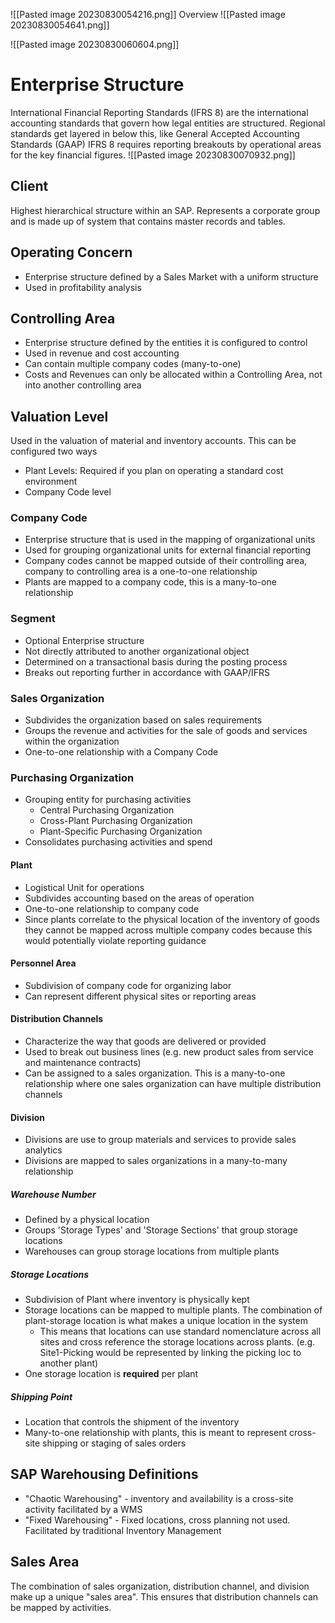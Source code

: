 ![[Pasted image 20230830054216.png]]
Overview
![[Pasted image 20230830054641.png]]

![[Pasted image 20230830060604.png]]
# Enterprise Structure
International Financial Reporting Standards (IFRS 8) are the international accounting standards that govern how legal entities are structured.
Regional standards get layered in below this, like General Accepted Accounting Standards (GAAP)
IFRS 8 requires reporting breakouts by operational areas for the key financial figures.
![[Pasted image 20230830070932.png]]
## Client
Highest hierarchical structure within an SAP. Represents a corporate group and is made up of system that contains master records and tables.
## Operating Concern
- Enterprise structure defined by a Sales Market with a uniform structure
- Used in profitability analysis
## Controlling Area
- Enterprise structure defined by the entities it is configured to control
- Used in revenue and cost accounting
- Can contain multiple company codes (many-to-one)
- Costs and Revenues can only be allocated within a Controlling Area, not into another controlling area
## Valuation Level
Used in the valuation of material and inventory accounts. This can be configured two ways
- Plant Levels: Required if you plan on operating a standard cost environment
- Company Code level
### Company Code
- Enterprise structure that is used in the mapping of organizational units
- Used for grouping organizational units for external financial reporting
- Company codes cannot be mapped outside of their controlling area, company to controlling area is a one-to-one relationship
- Plants are mapped to a company code, this is a many-to-one relationship
### Segment
- Optional Enterprise structure
- Not directly attributed to another organizational object
- Determined on a transactional basis during the posting process
- Breaks out reporting further in accordance with GAAP/IFRS
### Sales Organization
- Subdivides the organization based on sales requirements
- Groups the revenue and activities for the sale of goods and services within the organization
- One-to-one relationship with a Company Code
### Purchasing Organization
- Grouping entity for purchasing activities
	- Central Purchasing Organization
	- Cross-Plant Purchasing Organization
	- Plant-Specific Purchasing Organization
- Consolidates purchasing activities and spend
#### Plant
- Logistical Unit for operations
- Subdivides accounting based on the areas of operation
- One-to-one relationship to company code
- Since plants correlate to the physical location of the inventory of goods they cannot be mapped across multiple company codes because this would potentially violate reporting guidance
#### Personnel Area
- Subdivision of company code for organizing labor
- Can represent different physical sites or reporting areas
#### Distribution Channels
- Characterize the way that goods are delivered or provided
- Used to break out business lines (e.g. new product sales from service and maintenance contracts)
- Can be assigned to a sales organization. This is a many-to-one relationship where one sales organization can have multiple distribution channels 
#### Division
- Divisions are use to group materials and services to provide sales analytics
- Divisions are mapped to sales organizations in a many-to-many relationship
##### Warehouse Number
- Defined by a physical location
- Groups 'Storage Types' and 'Storage Sections' that group storage locations
- Warehouses can group storage locations from multiple plants
##### Storage Locations
- Subdivision of Plant where inventory is physically kept
- Storage locations can be mapped to multiple plants. The combination of plant-storage location is what makes a unique location in the system
	- This means that locations can use standard nomenclature across all sites and cross reference the storage locations across plants. (e.g. Site1-Picking would be represented by linking the picking loc to another plant)
- One storage location is **required** per plant
##### Shipping Point
- Location that controls the shipment of the inventory
- Many-to-one relationship with plants, this is meant to represent cross-site shipping or staging of sales orders
## SAP Warehousing Definitions 
- "Chaotic Warehousing" - inventory and availability is a cross-site activity facilitated by a WMS
- "Fixed Warehousing" - Fixed locations, cross planning not used. Facilitated by traditional Inventory Management
## Sales Area
The combination of sales organization, distribution channel, and division make up a unique "sales area". This ensures that distribution channels can be mapped by activities.